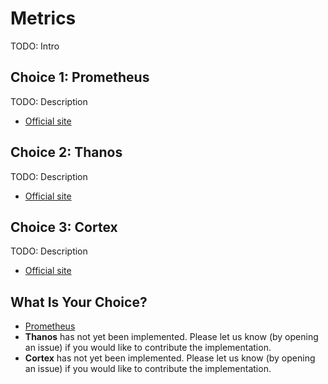 # Metrics

TODO: Intro

## Choice 1: Prometheus

TODO: Description

* [Official site](https://prometheus.io)

## Choice 2: Thanos

TODO: Description

* [Official site](https://thanos.io)

## Choice 3: Cortex

TODO: Description

* [Official site](https://cortexmetrics.io)

## What Is Your Choice?

* [Prometheus](prometheus.md)
* **Thanos** has not yet been implemented. Please let us know (by opening an issue) if you would like to contribute the implementation.
* **Cortex** has not yet been implemented. Please let us know (by opening an issue) if you would like to contribute the implementation.
